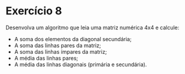 # Exercício 8
Desenvolva um algoritmo que leia uma matriz numérica 4x4 e calcule:
- A soma dos elementos da diagonal secundária;
- A soma das linhas pares da matriz;
- A soma das linhas ı́mpares da matriz;
- A média das linhas pares;
- A média das linhas diagonais (primária e secundária).
